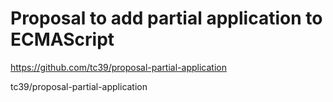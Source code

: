# Proposal to add partial application to ECMAScript

https://github.com/tc39/proposal-partial-application


tc39/proposal-partial-application
